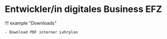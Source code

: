 # Entwickler/in digitales Business EFZ

!!! example "Downloads"

    - Download PDF interner Lehrplan